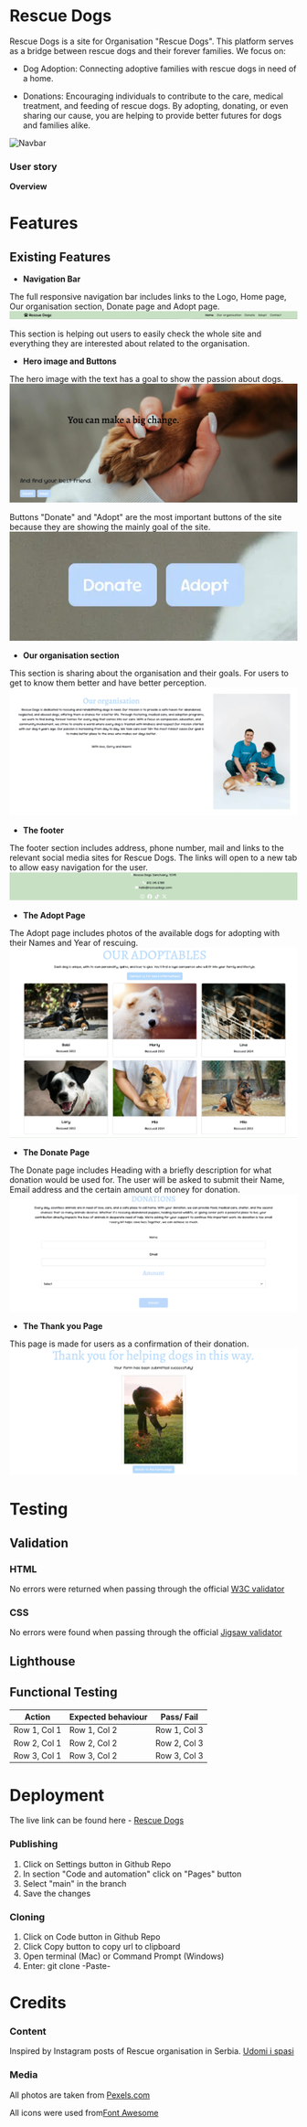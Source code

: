 # Rescue Dogs
Rescue Dogs is a site for Organisation "Rescue Dogs". This platform serves as a bridge between rescue dogs and their forever families. We focus on:

+ Dog Adoption: Connecting adoptive families with rescue dogs in need of a home.

+ Donations: Encouraging individuals to contribute to the care, medical treatment, and feeding of rescue dogs.
By adopting, donating, or even sharing our cause, you are helping to provide better futures for dogs and families alike.

![Navbar](assets/images/%20responsive.webp)

### **User story**
**Overview**




# Features

 ## Existing Features

+ **Navigation Bar**

The full responsive navigation bar includes links to the Logo, Home page, Our organisation section, Donate page and  Adopt page.
![Navbar](assets/images/navbar.webp)


This section is helping out users to easily check the whole site and everything they are interested about related to the organisation.

+ **Hero image and Buttons**

The hero image with the text has a goal to show the passion about dogs. 
![Hero image](assets/images/Hero%20image%20with%20text.webp)

Buttons "Donate" and "Adopt" are the most important buttons of the site because they are showing the mainly goal of the site.
![Buttons on hero image](assets/images/Buttons%20on%20hero%20image.webp)

+ **Our organisation section**

This section is sharing about the organisation and their goals. For users to get to know them better and have better perception.
![Our organisation section](assets/images/our%20section%20readme%20.webp)

+ **The footer**

The footer section includes address, phone number, mail and links to the relevant social media sites for Rescue Dogs. The links will open to a new tab to allow easy navigation for the user.
![The footer](assets/images/Footer.webp)

+ **The Adopt Page**

The Adopt page includes photos of the available dogs for adopting with their Names and Year of rescuing.
![The Adopt page](assets/images/adopt%20page%20readme.webp)

+ **The Donate Page**

The Donate page includes Heading with a briefly description for what donation would be used for. 
The user will be asked to submit their Name, Email address and the certain amount of money for donation.
![The Donate page](assets/images/Donate%20page.webp)


+ **The Thank you Page**

This page is made for users as a confirmation of their  donation.
![The thank you page](assets/images/Thank%20you%20page.webp)

# Testing

## Validation

### **HTML**

No errors were returned when passing through the official [W3C validator](https://validator.w3.org/)

### **CSS**

No errors were found when passing through the official [Jigsaw validator](https://jigsaw.w3.org/css-validator/)

## Lighthouse

## Functional Testing

| Action      | Expected behaviour       | Pass/ Fail       |
|----------------|----------------|----------------|
| Row 1, Col 1   | Row 1, Col 2   | Row 1, Col 3   |
| Row 2, Col 1   | Row 2, Col 2   | Row 2, Col 3   |
| Row 3, Col 1   | Row 3, Col 2   | Row 3, Col 3   |

# Deployment

 The live link can be found here - [Rescue Dogs](https://indiica.github.io/rescue-dogs/)

### Publishing
1. Click on Settings button in Github Repo
2. In section "Code and automation" click on "Pages" button
3. Select "main" in the branch
4. Save the changes

### Cloning
1. Click on Code button in Github Repo
2. Click Copy button to copy url to clipboard
3. Open terminal (Mac) or Command Prompt (Windows)
4. Enter: git clone -Paste-

# Credits

### **Content**

Inspired by Instagram posts of Rescue organisation in Serbia. [Udomi i spasi](https://www.instagram.com/udomi_i_spasi/)


 ### **Media**
All photos are taken from [Pexels.com](https://www.pexels.com/)

All icons were used from[Font Awesome](https://fontawesome.com)




[def]: assets/images/am%20i%20responsive.webp